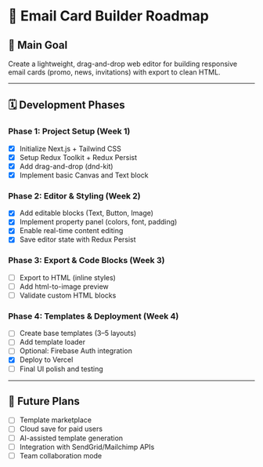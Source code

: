 # 📧 Email Card Builder Roadmap

## 🎯 Main Goal

Create a lightweight, drag-and-drop web editor for building responsive email cards (promo, news, invitations) with export to clean HTML.

---

## 🗓️ Development Phases

### Phase 1: Project Setup (Week 1)

- [x] Initialize Next.js + Tailwind CSS
- [x] Setup Redux Toolkit + Redux Persist
- [x] Add drag-and-drop (dnd-kit)
- [x] Implement basic Canvas and Text block

### Phase 2: Editor & Styling (Week 2)

- [x] Add editable blocks (Text, Button, Image)
- [x] Implement property panel (colors, font, padding)
- [x] Enable real-time content editing
- [x] Save editor state with Redux Persist

### Phase 3: Export & Code Blocks (Week 3)

- [ ] Export to HTML (inline styles)
- [ ] Add html-to-image preview
- [ ] Validate custom HTML blocks

### Phase 4: Templates & Deployment (Week 4)

- [ ] Create base templates (3–5 layouts)
- [ ] Add template loader
- [ ] Optional: Firebase Auth integration
- [x] Deploy to Vercel
- [ ] Final UI polish and testing

---

## 🔮 Future Plans

- [ ] Template marketplace
- [ ] Cloud save for paid users
- [ ] AI-assisted template generation
- [ ] Integration with SendGrid/Mailchimp APIs
- [ ] Team collaboration mode
